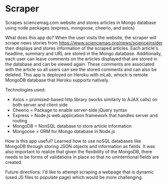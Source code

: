 # Scraper
Scrapes sciencemag.com website and stores articles in Mongo database using node packages (express, mongoose, cheerio, and axios)

What does this app do? 
When the user visits the website, the scraper will scrape news stories from https://www.sciencemag.org/news/scienceinsider then displays and stores information of the scraped articles. Each article's headline, summary and URL are stored in the Mongo database. Additionally, each user can leave comments on the articles displayed that are stored in the database and can be viewed again. These comments are associated with the article so all users can see the stored comments and can also be deleted.
This app is deployed on Heroku with mLab, whoch is remote MongoDB database that Heroku supports natively.

Technologies used:
* Axios = promised-based http library (works similarly to AJAX calls) on both server and client side
* Cheerio = Package to enable server-side jQuery syntax
* Express = Node.js web application framework that handles server and routing
* MongoDB = NonSQL database to store article information
* Mongoose = ORM for Mongo database in Node.js

How is this app useful? 
Learned how to use noSQL databases like MongoDB through storing JSON objects and information as fields. It was also important to realize that given the flexibility of the MongoDB, there needs to be forms of validations in place so that no unintentional fields are created.

Future directions: 
I'd like to attempt scraping a webpage that is dynamic (used JS files to populate page) which would be more challenging. 